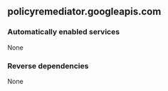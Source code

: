 ## policyremediator.googleapis.com

### Automatically enabled services

None

### Reverse dependencies

None
